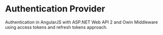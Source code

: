 Authentication Provider
=======================

Authentication in AngularJS with ASP.NET Web API 2 and Owin Middleware using access tokens and refresh tokens approach. 


